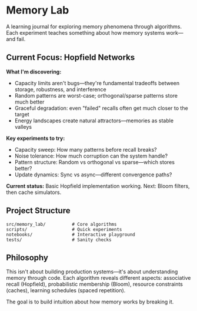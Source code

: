 Memory Lab
==========

A learning journal for exploring memory phenomena through algorithms. Each experiment teaches something about how memory systems work—and fail.

Current Focus: Hopfield Networks
-------------------------------

**What I'm discovering:**
- Capacity limits aren't bugs—they're fundamental tradeoffs between storage, robustness, and interference
- Random patterns are worst-case; orthogonal/sparse patterns store much better
- Graceful degradation: even "failed" recalls often get much closer to the target
- Energy landscapes create natural attractors—memories as stable valleys

**Key experiments to try:**
- Capacity sweep: How many patterns before recall breaks?
- Noise tolerance: How much corruption can the system handle?
- Pattern structure: Random vs orthogonal vs sparse—which stores better?
- Update dynamics: Sync vs async—different convergence paths?

**Current status:** Basic Hopfield implementation working. Next: Bloom filters, then cache simulators.

Project Structure
-----------------

```
src/memory_lab/          # Core algorithms
scripts/                 # Quick experiments  
notebooks/               # Interactive playground
tests/                   # Sanity checks
```

Philosophy
----------

This isn't about building production systems—it's about understanding memory through code. Each algorithm reveals different aspects: associative recall (Hopfield), probabilistic membership (Bloom), resource constraints (caches), learning schedules (spaced repetition).

The goal is to build intuition about how memory works by breaking it.


